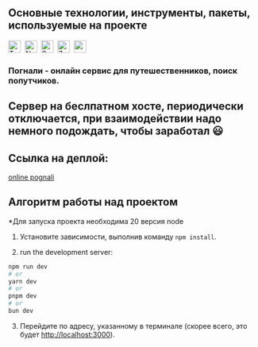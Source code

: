 ## Основные технологии, инструменты, пакеты, используемые на проекте
<img src="https://img.shields.io/badge/TypeScript-282C34?logo=typescript&logoColor=3178C6" alt="TypeScript logo" title="TypeScript" height="25" />&nbsp;
<img src="https://img.shields.io/badge/Next.js-ffffff?logo=next.js&logoColor=000000" alt="Next logo" title="Next" height="25" />&nbsp;
<img src="https://img.shields.io/badge/Sass-282C34?logo=sass&logoColor=CC6699" alt="Sass logo" title="Sass" height="25" />&nbsp;
<img src="https://img.shields.io/badge/Zustand-282C34?logo=zustand&logoColor=5A29E4" alt="Zustand logo" title="Zustand" height="25" />&nbsp;
<img src="https://img.shields.io/badge/ReactDatepicker-282C34?logo=datepicker&logoColor=646CFF" alt="react-datepicker logo" title="react-datepicker" height="25" />&nbsp;


### Погнали - онлайн сервис для путешественников, поиск попутчиков.

## Сервер на беслпатном хосте, периодически отключается, при взаимодействии надо немного подождать, чтобы заработал 😃

## Ссылка на деплой: 

[online pognali](https://yanatsemirhaliyeva.github.io/pognali/form)


## Алгоритм работы над проектом

*Для запуска проекта необходима 20 версия node

1. Установите зависимости, выполнив команду `npm install`.

2. run the development server:

```bash
npm run dev
# or
yarn dev
# or
pnpm dev
# or
bun dev
```

3. Перейдите по адресу, указанному в терминале (скорее всего, это будет [http://localhost:3000](http://localhost:3000)).

